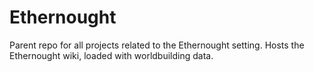 # Ethernought
Parent repo for all projects related to the Ethernought setting. Hosts the Ethernought wiki, loaded with worldbuilding data.
